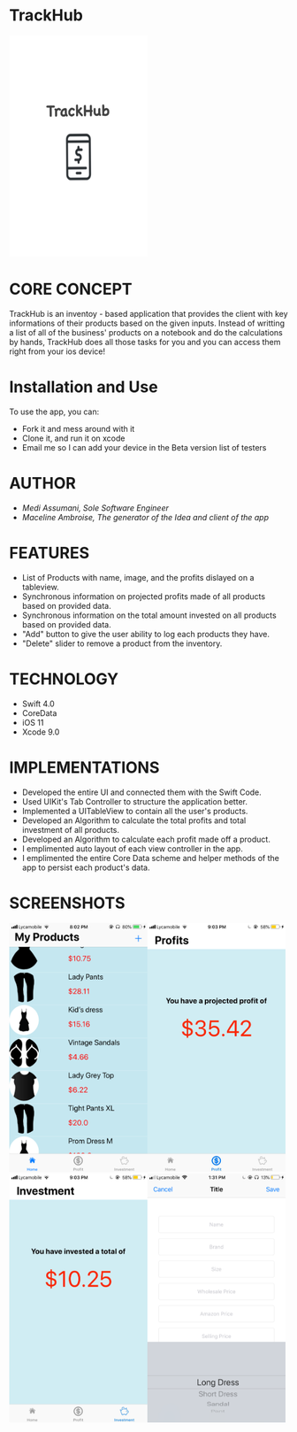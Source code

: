# TrackHub </br>
<img src= "Screenshots/launchscreen.jpg" width = 250 height = 400> </br>
# CORE CONCEPT

TrackHub is an inventoy - based application that provides the client with key informations of their products based on the given inputs. Instead of writting a list of all of the business' products on a notebook and do the calculations by hands, TrackHub does all those tasks for you and you can access them right from your ios device!</br>

# Installation and Use
To use the app, you can:
  * Fork it and mess around with it
  * Clone it, and run it on xcode
  * Email me so I can add your device in the Beta version list of testers</br>
  
# AUTHOR 

* <i>Medi Assumani, Sole Software Engineer</i> </br>
* <i>Maceline Ambroise, The generator of the Idea and client of the app</i></br>

# FEATURES

 * List of Products with name, image, and the profits dislayed on a tableview.
 * Synchronous information on projected profits made of all products based on provided data.
 * Synchronous information on the total amount invested on all products based on provided data.
 * "Add" button to give the user ability to log each products they have.
 * "Delete" slider to remove a product from the inventory. </br> 

# TECHNOLOGY
 * Swift 4.0
 * CoreData
 * iOS 11
 * Xcode 9.0 </br>

# IMPLEMENTATIONS

 * Developed the entire UI and connected them with the Swift Code.
 * Used UIKit's Tab Controller to structure the application better.
 * Implemented a UITableView to contain all the user's products.
 * Developed an Algorithm to calculate the total profits and total investment of all products.
 * Developed an Algorithm to calculate each profit made off a product.
 * I emplimented auto layout of each view controller in the app.
 * I emplimented the entire Core Data scheme and helper methods of the app to persist each product's data. </br>

# SCREENSHOTS

<img src= "Screenshots\homePage.png" width = 250 height = 450></img><img src= "Screenshots/ka.jpg" width = 250 height = 450>
<img src= "Screenshots/hhg.jpg" width = 250 height = 450><img src= "Screenshots/createProduct.png" width = 250 height = 450> 



